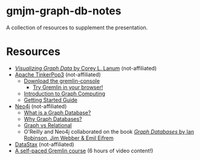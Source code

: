 # gmjm-graph-db-notes

A collection of resources to supplement the presentation.

# Resources
- [_Visualizing Graph Data_ by Corey L. Lanum](https://www.manning.com/books/visualizing-graph-data) (not-affiliated)
- [Apache TinkerPop3](https://tinkerpop.apache.org/) (not-affiliated)
  - [Download the gremlin-console](https://www.apache.org/dyn/closer.lua/tinkerpop/3.2.1/apache-gremlin-console-3.2.1-bin.zip)
    - [Try Gremlin in your browser!](http://gremlinbin.com/site/index)
  - [Introduction to Graph Computing](https://tinkerpop.apache.org/docs/current/reference/#intro)
  - [Getting Started Guide](https://tinkerpop.apache.org/docs/current/tutorials/getting-started/)
- [Neo4j](https://neo4j.com/) (not-affiliated)
  - [What is a Graph Database?](https://neo4j.com/developer/graph-database/)
  - [Why Graph Databases?](https://neo4j.com/why-graph-databases/)
  - [Graph vs Relational](https://neo4j.com/developer/graph-db-vs-rdbms/)
  - O'Reilly and Neo4j collaborated on the book [_Graph Databases_ by Ian Robinson, Jim Webber & Emil Eifrem](http://graphdatabases.com/)
- [DataStax](http://www.datastax.com/) (not-affiliated)
 - [A self-paced Gremlin course](https://academy.datastax.com/courses/ds232-the-gremlin-graph-query-language) (6 hours of video content!)
